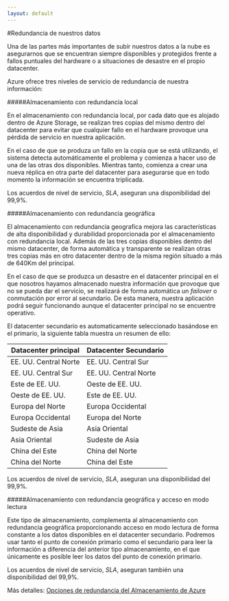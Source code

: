 ```yaml
---
layout: default
---
```

#Redundancia de nuestros datos

Una de las partes más importantes de subir nuestros datos a la nube es asegurarnos que se encuentran siempre disponibles y protegidos frente a fallos puntuales del hardware o a situaciones de desastre en el propio datacenter.

Azure ofrece tres niveles de servicio de redundancia de nuestra información:

#####Almacenamiento con redundancia local

En el almacenamiento con redundancia local, por cada dato que es alojado dentro de Azure Storage, se realizan tres copias del mismo dentro del datacenter para evitar que cualquier fallo en el hardware provoque una pérdida de servicio en nuestra aplicación.

En el caso de que se produza un fallo en la copia que se está utilizando, el sistema detecta automáticamente el problema y comienza a hacer uso de una de las otras dos disponibles. Mientras tanto, comienza a crear una nueva réplica en otra parte del datacenter para asegurarse que en todo momento la información se encuentra triplicada.

Los acuerdos de nivel de servicio, *SLA*, aseguran una disponibilidad del 99,9%.

#####Almacenamiento con redundancia geográfica

El almacenamiento con redundancia geografica mejora las características de alta disponibilidad y durabilidad proporcionada por el almacenamiento con redundancia local. Además de las tres copias disponibles dentro del mismo datacenter, de forma automática y transparente se realizan otras tres copias más en otro datacenter dentro de la misma región situado a más de 640Km del principal. 

En el caso de que se produzca un desastre en el datacenter principal en el que nosotros hayamos almacenado nuestra información que provoque que no se pueda dar el servicio, se realizará de forma automática un *failover* o conmutación por error al secundario. De esta manera, nuestra aplicación podrá seguir funcionando aunque el datacenter principal no se encuentre operativo. 

El datacenter secundario es automaticamente seleccionado basándose en el primario, la siguiente tabla muestra un resumen de ello:


| Datacenter principal   |Datacenter Secundario   |
| ---------------------- | ---------------------- |
| EE. UU. Central Norte  | EE. UU. Central Sur    |
| EE. UU. Central Sur    | EE. UU. Central Norte  |
| Este de EE. UU.        | Oeste de EE. UU.       |
| Oeste de EE. UU.       | Este de EE. UU.        |
| Europa del Norte       | Europa Occidental      |
| Europa Occidental      | Europa del Norte       |
| Sudeste de Asia        | Asia Oriental          |
| Asia Oriental          | Sudeste de Asia        |
| China del Este         | China del Norte        |
| China del Norte        | China del Este         |

Los acuerdos de nivel de servicio, *SLA*, aseguran una disponibilidad del 99,9%.

#####Almacenamiento con redundancia geográfica y acceso en modo lectura

Este tipo de almacenamiento, complementa al almacenamiento con redundancia geográfica proporcionando acceso en modo lectura de forma constante a los datos disponibles en el datacenter secundario. Podremos usar tanto el punto de conexión primario como el secundario para leer la información a diferencia del anterior tipo almacenamiento, en el que únicamente es posible leer los datos del punto de conexión primario.

Los acuerdos de nivel de servicio, *SLA*, aseguran también una disponibilidad del 99,9%.

Más detalles: [Opciones de redundancia del Almacenamiento de Azure](http://msdn.microsoft.com/es-es/library/azure/dn727290.aspx "Opciones de redundancia del Almacenamiento de Azure")

